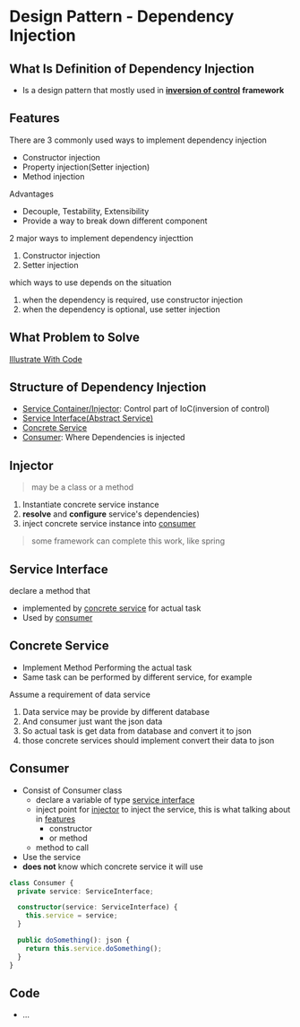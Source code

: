 # Design Pattern - Dependency Injection

## What Is Definition of Dependency Injection

- Is a design pattern that mostly used in [**inversion of control**]() **framework**

## Features

There are 3 commonly used ways to implement dependency injection

- Constructor injection
- Property injection(Setter injection)
- Method injection

Advantages

- Decouple, Testability, Extensibility
- Provide a way to break down different component

2 major ways to implement dependency injecttion

1. Constructor injection
2. Setter injection

which ways to use depends on the situation

1. when the dependency is required, use constructor injection
2. when the dependency is optional, use setter injection

## What Problem to Solve

[Illustrate With Code](design-pattern-dependency-injection-code.md)

## Structure of Dependency Injection

- [Service Container/Injector](#Injector): Control part of IoC(inversion of control)
- [Service Interface(Abstract Service)](#service-interface)
- [Concrete Service](#concrete-service)
- [Consumer](#consumer): Where Dependencies is injected

## Injector

> may be a class or a method

1. Instantiate concrete service instance
2. **resolve** and **configure** service's dependencies)
3. inject concrete service instance into [consumer](#consumer)

> some framework can complete this work, like spring

## Service Interface

declare a method that

- implemented by [concrete service](#concrete-service) for actual task
- Used by [consumer](#consumer)

## Concrete Service

- Implement Method Performing the actual task
- Same task can be performed by different service, for example

Assume a requirement of data service

1. Data service may be provide by different database
2. And consumer just want the json data
3. So actual task is get data from database and convert it to json
4. those concrete services should implement convert their data to json

## Consumer

- Consist of Consumer class
  - declare a variable of type [service interface](#service-interface)
  - inject point for [injector](#injector) to inject the service, this is what talking about in [features](#features)
    - constructor
    - or method
  - method to call
- Use the service
- **does not** know which concrete service it will use

```ts
class Consumer {
  private service: ServiceInterface;

  constructor(service: ServiceInterface) {
    this.service = service;
  }

  public doSomething(): json {
    return this.service.doSomething();
  }
}
```


## Code

- ...
